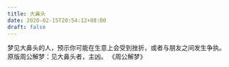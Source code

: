 ```yaml
---
title: 大鼻头
date: 2020-02-15T20:54:12+08:00
draft: false
---
```


梦见大鼻头的人，预示你可能在生意上会受到挫折，或者与朋友之间发生争执。
原版周公解梦：见大鼻头者，主凶。
《周公解梦》
